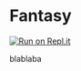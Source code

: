 # Fantasy

[![Run on Repl.it](https://repl.it/badge/github/faaabi93/fantasyfootball)](https://repl.it/github/faaabi93/fantasyfootball)

blablaba

